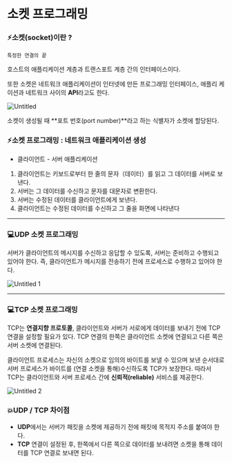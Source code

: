 # 소켓 프로그래밍

### ⚡소켓(socket)이란 ?

`특정한 연결의 끝`

호스트의 애플리케이션 계층과 트랜스포트 계층 간의 인터페이스이다.

또한 소켓은 네트워크 애플리케이션이 인터넷에 만든 프로그래밍 인터페이스, 애플리 케이션과 네트워크 사이의 **API**라고도 한다.

![Untitled](https://user-images.githubusercontent.com/94737768/204143592-6f58ecd3-28db-4643-ab84-4b16c6fcd86f.png)

소켓이 생성될 때 **포트 번호(port number)**라고 하는 식별자가 소켓에 할당된다.

### ⚡소켓 프로그래밍 : 네트워크 애플리케이션 생성

- 클라이언트 - 서버 애플리케이션
1. 클라이언트는 키보드로부터 한 줄의 문자（데이터）를 읽고 그 데이터를 서버로 보낸다.
2. 서버는 그 데이터를 수신하고 문자를 대문자로 변환한다.
3. 서버는 수정된 데이터를 클라이언트에게 보낸다.
4. 클라이언트는 수정된 데이터를 수신하고 그 줄을 화면에 나타낸다

<hr>

### 💻UDP 소켓 프로그래밍

서버가 클라이언트의 메시지를 수신하고 응답할 수 있도록, 서버는 준비하고 수행되고 있어야 한다. 즉, 클라이언트가 메시지를 전송하기 전에 프로세스로 수행하고 있어야 한다.

![Untitled 1](https://user-images.githubusercontent.com/94737768/204143708-cb4a69fd-034a-4466-a47f-551a8aef8250.png)

 ****

### 💻TCP 소켓 프로그래밍

TCP는 **연결지향 프로토콜**, 클라이언트와 서버가 서로에게 데이터를 보내기 전에 TCP 연결을 설정할 필요가 있다.  TCP 연결의 한쪽은 클라이언트 소켓에 연결되고 다른 쪽은 서버 소켓에 연결된다.

클라이언트 프로세스는 자신의 소켓으로 임의의 바이트를 보낼 수 있으며 보낸 순서대로 서버 프로세스가 바이트를 (연결 소켓을 통해)수신하도록 TCP가 보장한다. 따라서 TCP는 클라이언트와 서버 프로세스 간에 **신뢰적(reliable)** 서비스를 제공한다.


![Untitled 2](https://user-images.githubusercontent.com/94737768/204143729-e5b72d69-9482-40b6-bf9a-2f70add16c34.png)


### 💥UDP / TCP 차이점

- **UDP**에서는 서버가 패킷을 소켓에 제공하기 전에 패킷에 목적지 주소를 붙여야 한다.
- **TCP** 연결이 설정된 후, 한쪽에서 다른 쪽으로 데이터를 보내려면 소켓을 통해 데이터를 TCP 연결로 보내면 된다.

